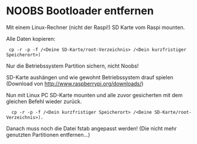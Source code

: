 # NOOBS Bootloader entfernen
Mit einem Linux-Rechner (nicht der Raspi!) SD Karte vom Raspi mounten.

Alle Daten kopieren:

     cp -r -p -f /<Deine SD-Karte/root-Verzeichnis> /<Dein kurzfristiger Speicherort>)

Nur die Betriebssystem Partition sichern, nicht Noobs!

SD-Karte aushängen und wie gewohnt Betriebssystem drauf spielen (Download von http://www.raspberrypi.org/downloads/)

Nun mit Linux PC SD-Karte mounten und alle zuvor gesicherten mit dem gleichen Befehl wieder zurück.

      cp -r -p -f /<Dein kurzfristiger Speicherort> /<Deine SD-Karte/root-Verzeichnis>).
      
Danach muss noch die Datei fstab angepasst werden! (Die nicht mehr genutzten Partitionen entfernen...)

